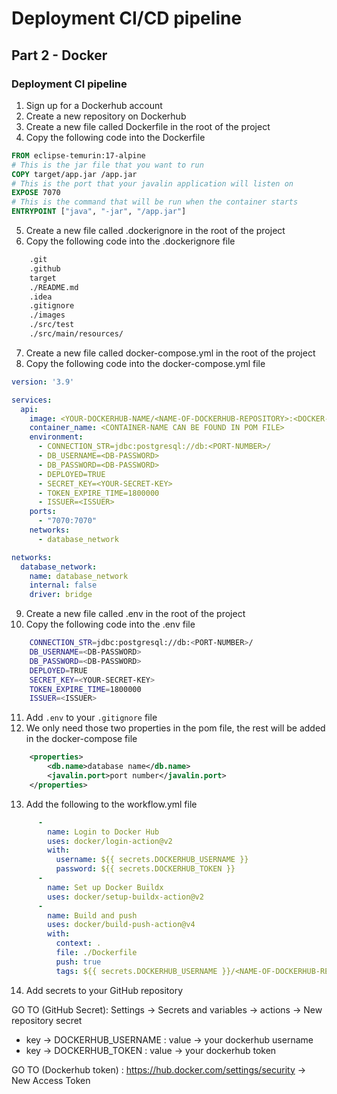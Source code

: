 # Deployment CI/CD pipeline

## Part 2 - Docker

### Deployment CI pipeline

1. Sign up for a Dockerhub account
2. Create a new repository on Dockerhub
3. Create a new file called Dockerfile in the root of the project
4. Copy the following code into the Dockerfile

```dockerfile
FROM eclipse-temurin:17-alpine
# This is the jar file that you want to run
COPY target/app.jar /app.jar
# This is the port that your javalin application will listen on
EXPOSE 7070
# This is the command that will be run when the container starts
ENTRYPOINT ["java", "-jar", "/app.jar"]
```

5. Create a new file called .dockerignore in the root of the project
6. Copy the following code into the .dockerignore file

```bash
    .git
    .github
    target
    ./README.md
    .idea
    .gitignore
    ./images
    ./src/test
    ./src/main/resources/
```

7. Create a new file called docker-compose.yml in the root of the project
8. Copy the following code into the docker-compose.yml file

```yaml
version: '3.9'

services:
  api:
    image: <YOUR-DOCKERHUB-NAME/<NAME-OF-DOCKERHUB-REPOSITORY>:<DOCKER-TAG>
    container_name: <CONTAINER-NAME CAN BE FOUND IN POM FILE>
    environment:
      - CONNECTION_STR=jdbc:postgresql://db:<PORT-NUMBER>/
      - DB_USERNAME=<DB-PASSWORD>
      - DB_PASSWORD=<DB-PASSWORD>
      - DEPLOYED=TRUE
      - SECRET_KEY=<YOUR-SECRET-KEY>
      - TOKEN_EXPIRE_TIME=1800000
      - ISSUER=<ISSUER>
    ports:
      - "7070:7070"
    networks:
      - database_network

networks:
  database_network:
    name: database_network
    internal: false
    driver: bridge
```

9. Create a new file called .env in the root of the project
10. Copy the following code into the .env file

```bash
    CONNECTION_STR=jdbc:postgresql://db:<PORT-NUMBER>/
    DB_USERNAME=<DB-PASSWORD>
    DB_PASSWORD=<DB-PASSWORD>
    DEPLOYED=TRUE
    SECRET_KEY=<YOUR-SECRET-KEY>
    TOKEN_EXPIRE_TIME=1800000
    ISSUER=<ISSUER>
```

11. Add `.env` to your `.gitignore` file
12. We only need those two properties in the pom file, the rest will be added in the docker-compose file

```xml
    <properties>
        <db.name>database name</db.name>
        <javalin.port>port number</javalin.port>
    </properties>
```

13. Add the following to the workflow.yml file

```yaml
      -
        name: Login to Docker Hub
        uses: docker/login-action@v2
        with:
          username: ${{ secrets.DOCKERHUB_USERNAME }}
          password: ${{ secrets.DOCKERHUB_TOKEN }}
      -
        name: Set up Docker Buildx
        uses: docker/setup-buildx-action@v2
      -
        name: Build and push
        uses: docker/build-push-action@v4
        with:
          context: .
          file: ./Dockerfile
          push: true
          tags: ${{ secrets.DOCKERHUB_USERNAME }}/<NAME-OF-DOCKERHUB-REPOSITORY>:<DOCKER-TAG>
```


14. Add secrets to your GitHub repository

GO TO (GitHub Secret): Settings -> Secrets and variables -> actions -> New repository secret

- key -> DOCKERHUB_USERNAME : value -> your dockerhub username
- key -> DOCKERHUB_TOKEN : value -> your dockerhub token

GO TO (Dockerhub token) : https://hub.docker.com/settings/security -> New Access Token
